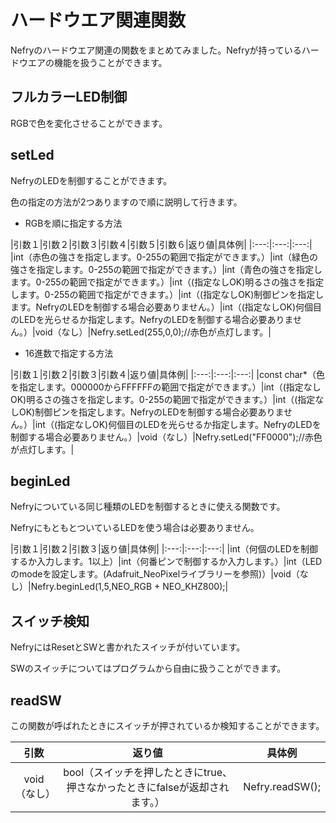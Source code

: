 # ハードウエア関連関数

Nefryのハードウエア関連の関数をまとめてみました。Nefryが持っているハードウエアの機能を扱うことができます。  

## フルカラーLED制御

RGBで色を変化させることができます。

## setLed

NefryのLEDを制御することができます。

色の指定の方法が2つありますので順に説明して行きます。

 * RGBを順に指定する方法


|引数１|引数２|引数３|引数４|引数５|引数６|返り値|具体例|
|:---:|:---:|:---:|
|int（赤色の強さを指定します。0-255の範囲で指定ができます。）|int（緑色の強さを指定します。0-255の範囲で指定ができます。）|int（青色の強さを指定します。0-255の範囲で指定ができます。）|int（(指定なしOK)明るさの強さを指定します。0-255の範囲で指定ができます。）|int（(指定なしOK)制御ピンを指定します。NefryのLEDを制御する場合必要ありません。）|int（(指定なしOK)何個目のLEDを光らせるか指定します。NefryのLEDを制御する場合必要ありません。）|void（なし）|Nefry.setLed(255,0,0);//赤色が点灯します。|

 * 16進数で指定する方法

|引数１|引数２|引数３|引数４|返り値|具体例|
|:---:|:---:|:---:|
|const char*（色を指定します。000000からFFFFFFの範囲で指定ができます。）|int（(指定なしOK)明るさの強さを指定します。0-255の範囲で指定ができます。）|int（(指定なしOK)制御ピンを指定します。NefryのLEDを制御する場合必要ありません。）|int（(指定なしOK)何個目のLEDを光らせるか指定します。NefryのLEDを制御する場合必要ありません。）|void（なし）|Nefry.setLed("FF0000");//赤色が点灯します。|

## beginLed

Nefryについている同じ種類のLEDを制御するときに使える関数です。

NefryにもともとついているLEDを使う場合は必要ありません。

|引数１|引数２|引数３|返り値|具体例|
|:---:|:---:|:---:|
|int（何個のLEDを制御するか入力します。1以上）|int（何番ピンで制御するか入力します。）|int（LEDのmodeを設定します。(Adafruit_NeoPixelライブラリーを参照)）|void（なし）|Nefry.beginLed(1,5,NEO_RGB + NEO_KHZ800);|

## スイッチ検知

NefryにはResetとSWと書かれたスイッチが付いています。  

SWのスイッチについてはプログラムから自由に扱うことができます。

## readSW

この関数が呼ばれたときにスイッチが押されているか検知することができます。

|引数|返り値|具体例|
|:---:|:---:|:---:|
|void（なし）|bool（スイッチを押したときにtrue、押さなかったときにfalseが返却されます。）|Nefry.readSW();|
